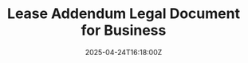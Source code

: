 ---
title: Lease Addendum Legal Document for Business
linkTitle: Lease Addendum Legal Document for Business
date: '2025-04-24T16:18:00Z'
weight: 1
description: No content
draft: false
ref: lease-addendum-legal-document-for-business
---